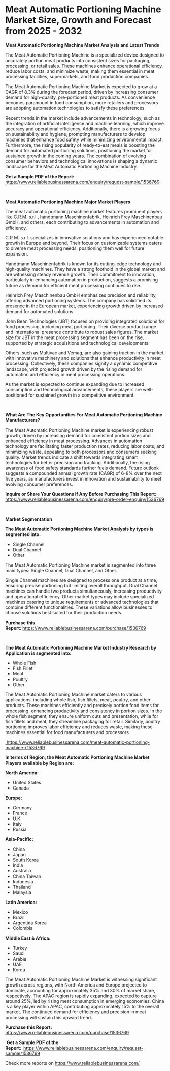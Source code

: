 <p><h1>Meat Automatic Portioning Machine Market Size, Growth and Forecast from 2025 - 2032</h1></p><p><strong>Meat Automatic Portioning Machine Market Analysis and Latest Trends</strong></p>
<p><p>The Meat Automatic Portioning Machine is a specialized device designed to accurately portion meat products into consistent sizes for packaging, processing, or retail sales. These machines enhance operational efficiency, reduce labor costs, and minimize waste, making them essential in meat processing facilities, supermarkets, and food production companies.</p><p>The Meat Automatic Portioning Machine Market is expected to grow at a CAGR of 8.3% during the forecast period, driven by increasing consumer demand for high-quality, pre-portioned meat products. As convenience becomes paramount in food consumption, more retailers and processors are adopting automation technologies to satisfy these preferences. </p><p>Recent trends in the market include advancements in technology, such as the integration of artificial intelligence and machine learning, which improve accuracy and operational efficiency. Additionally, there is a growing focus on sustainability and hygiene, prompting manufacturers to develop machines that enhance food safety while minimizing environmental impact. Furthermore, the rising popularity of ready-to-eat meals is boosting the demand for automated portioning solutions, positioning the market for sustained growth in the coming years. The combination of evolving consumer behaviors and technological innovations is shaping a dynamic landscape for the Meat Automatic Portioning Machine industry.</p></p>
<p><strong>Get a Sample PDF of the Report:&nbsp;</strong> <a href="https://www.reliablebusinessarena.com/enquiry/request-sample/1536769?utm_campaign=1789&utm_medium=2&utm_source=Github&utm_content=ia&utm_term=27022025&utm_id=meat-automatic-portioning-machine">https://www.reliablebusinessarena.com/enquiry/request-sample/1536769</a></p>
<p>&nbsp;</p>
<p><strong>Meat Automatic Portioning Machine Major Market Players</strong></p>
<p><p>The meat automatic portioning machine market features prominent players like C.R.M. s.r.l., handtmann Maschinenfabrik, Heinrich Frey Maschinenbau GmbH, and others, each contributing to advancements in automation and efficiency.</p><p>C.R.M. s.r.l. specializes in innovative solutions and has experienced notable growth in Europe and beyond. Their focus on customizable systems caters to diverse meat processing needs, positioning them well for future expansion. </p><p>Handtmann Maschinenfabrik is known for its cutting-edge technology and high-quality machines. They have a strong foothold in the global market and are witnessing steady revenue growth. Their commitment to innovation, particularly in enhancing automation in production, suggests a promising future as demand for efficient meat processing continues to rise.</p><p>Heinrich Frey Maschinenbau GmbH emphasizes precision and reliability, offering advanced portioning systems. The company has solidified its presence in the European market, experiencing growth driven by increased demand for automated solutions.</p><p>John Bean Technologies (JBT) focuses on providing integrated solutions for food processing, including meat portioning. Their diverse product range and international presence contribute to robust sales figures. The market size for JBT in the meat processing segment has been on the rise, supported by strategic acquisitions and technological developments.</p><p>Others, such as Multivac and Vemag, are also gaining traction in the market with innovative machinery and solutions that enhance productivity in meat processing. Collectively, these companies signify a dynamic competitive landscape, with projected growth driven by the rising demand for automation and efficiency in meat processing operations. </p><p>As the market is expected to continue expanding due to increased consumption and technological advancements, these players are well-positioned for sustained growth in a competitive environment.</p></p>
<p>&nbsp;</p>
<p><strong>What Are The Key Opportunities For Meat Automatic Portioning Machine Manufacturers?</strong></p>
<p><p>The Meat Automatic Portioning Machine market is experiencing robust growth, driven by increasing demand for consistent portion sizes and enhanced efficiency in meat processing. Advances in automation technology are facilitating faster production rates, reducing labor costs, and minimizing waste, appealing to both processors and consumers seeking quality. Market trends indicate a shift towards integrating smart technologies for better precision and tracking. Additionally, the rising awareness of food safety standards further fuels demand. Future outlook suggests a compounded annual growth rate (CAGR) of 6-8% over the next five years, as manufacturers invest in innovation and sustainability to meet evolving consumer preferences.</p></p>
<p><strong>Inquire or Share Your Questions If Any Before Purchasing This Report:</strong> <a href="https://www.reliablebusinessarena.com/enquiry/pre-order-enquiry/1536769?utm_campaign=1789&utm_medium=2&utm_source=Github&utm_content=ia&utm_term=27022025&utm_id=meat-automatic-portioning-machine">https://www.reliablebusinessarena.com/enquiry/pre-order-enquiry/1536769</a></p>
<p>&nbsp;</p>
<p><strong>Market Segmentation</strong></p>
<p><strong>The Meat Automatic Portioning Machine Market Analysis by types is segmented into:</strong></p>
<p><ul><li>Single Channel</li><li>Dual Channel</li><li>Other</li></ul></p>
<p><p>The Meat Automatic Portioning Machine market is segmented into three main types: Single Channel, Dual Channel, and Other. </p><p>Single Channel machines are designed to process one product at a time, ensuring precise portioning but limiting overall throughput. Dual Channel machines can handle two products simultaneously, increasing productivity and operational efficiency. Other market types may include specialized machines catering to unique requirements or advanced technologies that combine different functionalities. These variations allow businesses to choose solutions best suited for their production needs.</p></p>
<p><strong>Purchase this Report:&nbsp;</strong><a href="https://www.reliablebusinessarena.com/purchase/1536769?utm_campaign=1789&utm_medium=2&utm_source=Github&utm_content=ia&utm_term=27022025&utm_id=meat-automatic-portioning-machine">https://www.reliablebusinessarena.com/purchase/1536769</a></p>
<p>&nbsp;</p>
<p><strong>The Meat Automatic Portioning Machine Market Industry Research by Application is segmented into:</strong></p>
<p><ul><li>Whole Fish</li><li>Fish Fillet</li><li>Meat</li><li>Poultry</li><li>Other</li></ul></p>
<p><p>The Meat Automatic Portioning Machine market caters to various applications, including whole fish, fish fillets, meat, poultry, and other products. These machines efficiently and precisely portion food items for processing, enhancing productivity and consistency in portion sizes. In the whole fish segment, they ensure uniform cuts and presentation, while for fish fillets and meat, they streamline packaging for retail. Similarly, poultry portioning improves labor efficiency and reduces waste, making these machines essential for food manufacturers and processors.</p></p>
<p><a href="https://www.reliablebusinessarena.com/meat-automatic-portioning-machine-r1536769?utm_campaign=1789&utm_medium=2&utm_source=Github&utm_content=ia&utm_term=27022025&utm_id=meat-automatic-portioning-machine">&nbsp;https://www.reliablebusinessarena.com/meat-automatic-portioning-machine-r1536769</a></p>
<p><strong>In terms of Region, the Meat Automatic Portioning Machine Market Players available by Region are:</strong></p>
<p>
    <p> <strong> North America: </strong>
        <ul>
            <li>United States</li>
            <li>Canada</li>
        </ul>
        </p> 
    <p> <strong> Europe: </strong>
        <ul>
            <li>Germany</li>
            <li>France</li>
            <li>U.K.</li>
            <li>Italy</li>
            <li>Russia</li>
        </ul>
        </p> 
    <p> <strong> Asia-Pacific: </strong>
        <ul>
            <li>China</li>
            <li>Japan</li>
            <li>South Korea</li>
            <li>India</li>
            <li>Australia</li>
            <li>China Taiwan</li>
            <li>Indonesia</li>
            <li>Thailand</li>
            <li>Malaysia</li>
        </ul>
        </p> 
    <p> <strong> Latin America: </strong>
        <ul>
            <li>Mexico</li>
            <li>Brazil</li>
            <li>Argentina Korea</li>
            <li>Colombia</li>
        </ul>
        </p> 
    <p> <strong> Middle East & Africa: </strong>
        <ul>
            <li>Turkey</li>
            <li>Saudi</li>
            <li>Arabia</li>
            <li>UAE</li>
            <li>Korea</li>
        </ul>
    </p>
    </p>
<p><p>The Meat Automatic Portioning Machine Market is witnessing significant growth across regions, with North America and Europe projected to dominate, accounting for approximately 35% and 30% of market share, respectively. The APAC region is rapidly expanding, expected to capture around 25%, led by rising meat consumption in emerging economies. China is a key player within APAC, contributing approximately 15% to the overall market. The continued demand for efficiency and precision in meat processing will sustain this upward trend.</p></p>
<p><strong>Purchase this Report: </strong><a href="https://www.reliablebusinessarena.com/purchase/1536769?utm_campaign=1789&utm_medium=2&utm_source=Github&utm_content=ia&utm_term=27022025&utm_id=meat-automatic-portioning-machine">https://www.reliablebusinessarena.com/purchase/1536769</a></p>
<p>&nbsp;<strong>Get a Sample PDF of the Report:&nbsp;&nbsp;</strong><a href="https://www.reliablebusinessarena.com/enquiry/request-sample/1536769?utm_campaign=1789&utm_medium=2&utm_source=Github&utm_content=ia&utm_term=27022025&utm_id=meat-automatic-portioning-machine">https://www.reliablebusinessarena.com/enquiry/request-sample/1536769</a></p>
<p><strong></strong></p>
<p>Check more reports on <a href="https://www.reliablebusinessarena.com/?utm_campaign=1789&utm_medium=2&utm_source=Github&utm_content=ia&utm_term=27022025&utm_id=meat-automatic-portioning-machine">https://www.reliablebusinessarena.com/</a></p>
